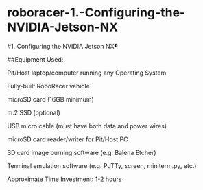 # roboracer-1.-Configuring-the-NVIDIA-Jetson-NX

#1. Configuring the NVIDIA Jetson NX¶

##Equipment Used:

Pit/Host laptop/computer running any Operating System

Fully-built RoboRacer vehicle

microSD card (16GB minimum)

m.2 SSD (optional)

USB micro cable (must have both data and power wires)

microSD card reader/writer for Pit/Host PC

SD card image burning software (e.g. Balena Etcher)

Terminal emulation software (e.g. PuTTy, screen, miniterm.py, etc.)

Approximate Time Investment: 1-2 hours
